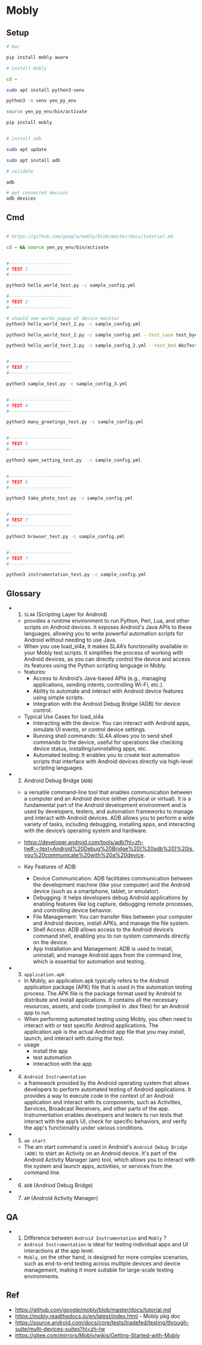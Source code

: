 # Mobly

## Setup

```bash
# mac

pip install mobly aware
```

```bash
# install mobly

cd ~

sudo apt install python3-venv

python3 -m venv yen_py_env

source yen_py_env/bin/activate

pip install mobly
```


```bash

# install adb

sudo apt update

sudo apt install adb

# validate

adb

# get connected devices
adb devices
```

## Cmd

```bash

# https://github.com/google/mobly/blob/master/docs/tutorial.md

cd ~ && source yen_py_env/bin/activate


#-----------------------
# TEST 1
#-----------------------

python3 hello_world_test.py -c sample_config.yml

#-----------------------
# TEST 2
#-----------------------

# should see words popup at device monitor
python3 hello_world_test_2.py -c sample_config.yml

python3 hello_world_test_2.py -c sample_config.yml --test_case test_bye test_hello test_bye

python3 hello_world_test_2.py -c sample_config_2.yml --test_bed AbcTestBed


#-----------------------
# TEST 3
#-----------------------

python3 sample_test.py -c sample_config_3.yml


#-----------------------
# TEST 4
#-----------------------

python3 many_greetings_test.py -c sample_config.yml


#-----------------------
# TEST 5
#-----------------------

python3 open_setting_test.py  -c sample_config.yml


#-----------------------
# TEST 6
#-----------------------

python3 take_photo_test.py -c sample_config.yml


#-----------------------
# TEST 7
#-----------------------

python3 browser_test.py -c sample_config.yml


#-----------------------
# TEST ?
#-----------------------

python3 instrumentation_test.py -c sample_config.yml
```


## Glossary

-  1) `SL4A` (Scripting Layer for Android)
	- provides a runtime environment to run Python, Perl, Lua, and other scripts on Android devices. It exposes Android's Java APIs to these languages, allowing you to write powerful automation scripts for Android without needing to use Java.
	- When you use load_sl4a, it makes SL4A’s functionality available in your Mobly test scripts. It simplifies the process of working with Android devices, as you can directly control the device and access its features using the Python scripting language in Mobly.
	- features:
		- Access to Android’s Java-based APIs (e.g., managing applications, sending intents, controlling Wi-Fi, etc.).
		- Ability to automate and interact with Android device features using simple scripts.
		- Integration with the Android Debug Bridge (ADB) for device control.
	- Typical Use Cases for load_sl4a
		- Interacting with the device: You can interact with Android apps, simulate UI events, or control device settings.
		- Running shell commands: SL4A allows you to send shell commands to the device, useful for operations like checking device status, installing/uninstalling apps, etc.
		- Automated testing: It enables you to create test automation scripts that interface with Android devices directly via high-level scripting languages.

- 2) Android Debug Bridge (`ADB`)
	-  a versatile command-line tool that enables communication between a computer and an Android device (either physical or virtual). It is a fundamental part of the Android development environment and is used by developers, testers, and automation frameworks to manage and interact with Android devices. ADB allows you to perform a wide variety of tasks, including debugging, installing apps, and interacting with the device’s operating system and hardware.
	- https://developer.android.com/tools/adb?hl=zh-tw#:~:text=Android%20Debug%20Bridge%20(%20adb%20)%20is,you%20communicate%20with%20a%20device.

	- Key Features of ADB:
		- Device Communication: ADB facilitates communication between the development machine (like your computer) and the Android device (such as a smartphone, tablet, or emulator).
		- Debugging: It helps developers debug Android applications by enabling features like log capture, debugging remote processes, and controlling device behavior.
		- File Management: You can transfer files between your computer and Android devices, install APKs, and manage the file system.
		- Shell Access: ADB allows access to the Android device’s command shell, enabling you to run system commands directly on the device.
		- App Installation and Management: ADB is used to install, uninstall, and manage Android apps from the command line, which is essential for automation and testing.

- 3) `application.apk`
	- In Mobly, an application.apk typically refers to the Android application package (APK) file that is used in the automation testing process. The APK file is the package format used by Android to distribute and install applications. It contains all the necessary resources, assets, and code (compiled in .dex files) for an Android app to run.
	- When performing automated testing using Mobly, you often need to interact with or test specific Android applications. The application.apk is the actual Android app file that you may install, launch, and interact with during the test.
	- usage
		- install the app
		- test automation
		- interaction with the app


- 4) `Android Instrumentation` 
	- a framework provided by the Android operating system that allows developers to perform automated testing of Android applications. It provides a way to execute code in the context of an Android application and interact with its components, such as Activities, Services, Broadcast Receivers, and other parts of the app. Instrumentation enables developers and testers to run tests that interact with the app’s UI, check for specific behaviors, and verify the app's functionality under various conditions.
 
- 5) `am start`
	- The am start command is used in Android's `Android Debug Bridge (ADB)` to start an Activity on an Android device. It's part of the Android Activity Manager (am) tool, which allows you to interact with the system and launch apps, activities, or services from the command line.

- 6) `ADB` (Andriod Debug Bridge)
- 7) `AM` (Android Activity Manager)




## QA

- 1) Difference between `Android Instrumentation` and `Mobly` ?
	- `Android Instrumentation` is ideal for testing individual apps and UI interactions at the app level.
	- `Mobly`, on the other hand, is designed for more complex scenarios, such as end-to-end testing across multiple devices and device management, making it more suitable for large-scale testing environments.


## Ref
- https://github.com/google/mobly/blob/master/docs/tutorial.md
- https://mobly.readthedocs.io/en/latest/index.html - Mobly pkg doc
- https://source.android.com/docs/core/tests/tradefed/testing/through-suite/multi-devices-suites?hl=zh-tw
- https://gitee.com/mirrors/Mobly/wikis/Getting-Started-with-Mobly